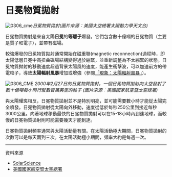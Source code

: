 # 日冕物質拋射

![0306_cme](./static/0306_cme.jpg)*日冕物質拋射(圖片來源︰美國太空總署太陽動力學天文台)*

日冕物質拋射是來自太陽**日冕**的**等離子**爆發。它們包含數十億噸的日冕物質（主要是質子和電子），並帶有磁場。

較強爆發的日冕物質拋射通常開始在磁重聯(magnetic reconnection)過程時，即太陽低層日冕中高扭曲磁場結構變得過於繃緊，並重新調整為不太繃緊的狀態。日冕物質拋射的移動速度超過背景太陽風的速度，能產生衝擊波，可以加速前方的帶電粒子，導致**太陽輻射風暴**增加或增強（參閱[「現象：太陽輻射風暴」](#/zh_hk/section/phenomena/solar-radiation-storm)）。

![0306_CME](./static/0306_CME.gif)
*2000年2月27日的日冕物質拋射。一個日冕物質拋射向太空發射了數十億噸每小時行駛數百萬英里的粒子 (圖片來源︰美國國家航空暨太空總署)*

與太陽耀斑相反，日冕物質拋射並不是特別明亮，並可能需要數小時才能從太陽完全噴發。日冕物質拋射從太陽向外移動，速度從低於每秒250公里到接近每秒3000公里。向著地球移動最快的日冕物質拋射可以在15-18小時內到達地球，而較慢的日冕物質拋射則可能需要幾天才能到達。

日冕物質拋射頻率通常與太陽活動量有關。在太陽活動極大期間，日冕物質拋射的次數可以是每天兩到三次。在太陽活動極小期間，頻率大約是每週一次。

---

資料來源

- [SolarScience](https://solarscience.msfc.nasa.gov/CMEs.shtml)
- [美國國家航空暨太空總署](https://solarscience.msfc.nasa.gov/CMEs.shtml)
